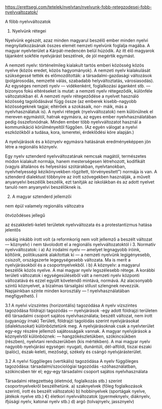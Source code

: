 https://erettsegi.com/tetelek/nyelvtan/nyelvunk-fobb-retegzodesei-fobb-nyelvvaltozatok/

A főbb nyelvváltozatok

1. Nyelvünk rétegei

Nyelvünk egészét, azaz minden magyarul beszélő ember minden nyelvi megnyilatkozásának összes elemét nemzeti nyelvünk
foglalja magába. A magyar nyelvterület a Kárpát-medencén belül húzódik. Az itt élő magyarok tájanként sokféle nyelvjárást
beszélnek, de jól megértik egymást.

A nemzeti nyelv: történelmileg kialakult tartós emberi közösség közös nyelve (közös eredet, közös hagyományok). A nemzeti
nyelv kialakulását szükségessé tették és előmozdították: a társadalmi-gazdasági változások (polgárosodás, nemzetté válás,
szabadabb helyváltoztatás, városiasodás). Az egységes nemzeti nyelv — vidékenként, foglalkozási áganként stb. — bizonyos
fokú eltéréseket is mutat: a nemzeti nyelv rétegeződik, különféle változatokban él. A nemzeti nyelv rétegeződése a nyelvet
használó közösség tagolódásával függ össze (az emberek kisebb-nagyobb közösségeknek tagjai; eltérőek a szokásaik, nor-
máik, más a nyelvhasználatuk is). A nyelvi rétegek (nyelvváltozatok) nem különülnek el mereven egymástól, hatnak egymásra,
az egyes ember nyelvhasználatában pedig összefonódnak. Minden ember több nyelvváltozatot használ a kommunikáció
körülményeitől függően. (Az egyén válogat a nyelvi eszközökből a tudása, kora, ismeretei, érdeklődési köre alapján.)

A nyelvjárások és a köznyelv egymásra hatásának eredményeképpen jön létre a regionális köznyelv.

Egy nyelv sztenderd nyelvváltozatának nemcsak magától, természetes módon kialakult normája, hanem mesterségesen
létrehozott, kodifikált (vagyis általános és helyesírási szótárakban, nyelvtanokban, nyelvhelyességi kézikönyvekben rögzített,
törvényesített") normája is van. A sztenderd dialektust többnyire az írott szövegekben használják, a művelt anyanyelvi
beszélők beszélik, ezt tanítják az iskolákban és az adott nyelvet tanuló nem anyanyelvi beszélőknek is.

2. A magyar sztenderd jellemzői

nem épül valamely regionális változatra

ötvöződéses jellegű

az északkeleti-keleti területek nyelvváltozata és a protestantizmus hatása jelentős


sokáig inkább írott volt (a reformkorig nem volt jellemző a beszélt változat — köznyelv) i
nem távolodott el a regionális nyelvváltozatoktól i
3. Normatív nyelvváltozatok: i
a) Az irodalmi nyelv — amelyet legnagyobb íróink, költőink, politikusaink alakítottak ki — a nemzeti nyelvünk legigényesebb,
csiszolt, országszerte legegységesebb változata. Ma is merít a nyelvjárásokból és a csoportnyelvekből. i
b) A köznyelv: a magyarul beszélők közös nyelve. A mai magyar nyelv legszélesebb rétege. A korábbi területi változatok i
egységesüléséből vált a nemzeti nyelv központi változatává és ezzel együtt követendő mintává, normává.
Az alacsonyabb szintű köznyelvet, a bizalmas társalgási stílust szlengnek nevezzük. Napjainkban szinte minden korosztály — !
nyelvhasználatában megfigyelhető. Í

3.1 A nyelvi vízszintes (horizontális) tagozódása
A nyelv vízszintes tagozódása földrajzi tagozódás — nyelvjárások -egy adott földrajzi területen élő társadalmi csoport sajátos
nyelvhasználata; beszélt változat, nem írott (ugyanúgy írnak)
Területi, földrajzi tagolódás szerint nyelvjárásokat (dialektusokat) különböztetünk meg.
A nyelvjárásoknak csak a nyelvterület egy-egy részére jellemző sajátosságaik vannak. A magyar nyelvjárások a köznyelvtől
különböznek: — hangzókészletükben, szókincsükben (részben), nyelvtani rendszerükben (kis mértékben).
A mai magyar nyelv nagyobb nyelvjárási egységei: nyugati, dunántúli, dél-alföldi, tiszai északi (palóc), észak-keleti, mezőségi,
székely és csángó nyelvjárásterület.

3.2 A nyelvi függőleges (vertikális) tagozódása
A nyelv függőleges tagozódása: társadalmi/szociológiai tagozódás -szóhasználatban, szókincsben tér el; egy-egy társadalmi
csoport sajátos nyelvhasználata

Társadalmi rétegzettség (életmód, foglalkozás stb.) szerint csoportnyelvekről beszélhetünk.
a) szaknyelvek (főleg foglalkozások szerinti, írott és beszélt változatok)
b) hobbinyelvek (sportágak nyelve, játékok nyelve stb.)
€) életkori nyelvváltozatok (gyermeknyelv, diáknyelv, ifjúsági nyelv, katonai nyelv stb.)
d) argó (tolvajnyelv, jassznyelv)